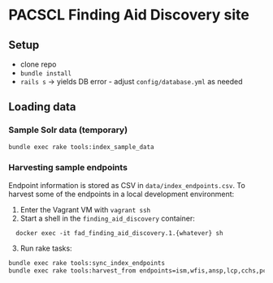 # PACSCL Finding Aid Discovery site

## Setup

- clone repo
- `bundle install`
- `rails s` -> yields DB error - adjust `config/database.yml` as needed

## Loading data

### Sample Solr data (temporary)

```bash
bundle exec rake tools:index_sample_data
```

### Harvesting sample endpoints

Endpoint information is stored as CSV in `data/index_endpoints.csv`. To harvest some of the endpoints in a local development environment:

1. Enter the Vagrant VM with `vagrant ssh`
2. Start a shell in the `finding_aid_discovery` container:
```
  docker exec -it fad_finding_aid_discovery.1.{whatever} sh
```
3. Run rake tasks:
```bash
bundle exec rake tools:sync_index_endpoints
bundle exec rake tools:harvest_from endpoints=ism,wfis,ansp,lcp,cchs,pca
```